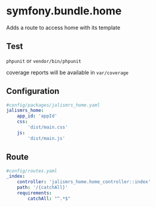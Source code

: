 # symfony.bundle.home

Adds a route to access home with its template

## Test

`phpunit` or `vendor/bin/phpunit`

coverage reports will be available in `var/coverage`

## Configuration
```yaml
#config/packages/jalismrs_home.yaml
jalismrs_home:
    app_id: 'appId'
    css:
        'dist/main.css'
    js:
        'dist/main.js'
```

## Route
```yaml
#config/routes.yaml
_index:
    controller: 'jalismrs_home.home_controller::index'
    path: '/{catchAll}'
    requirements:
        catchAll: "^.*$"
```
